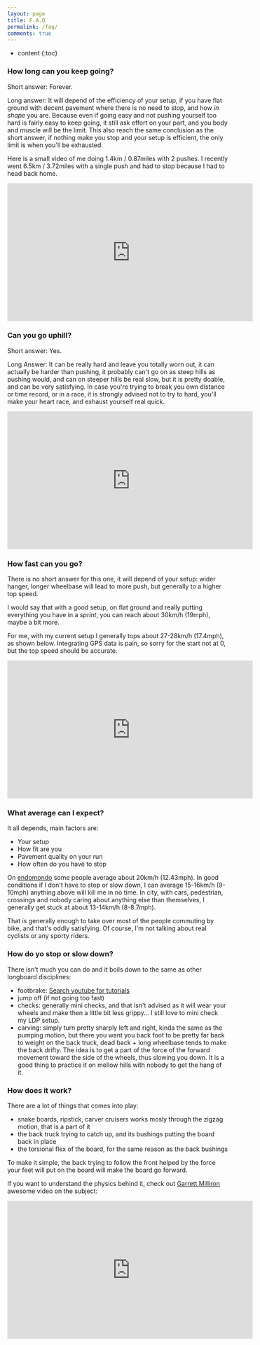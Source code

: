 ```yaml
---
layout: page
title: F.A.Q
permalink: /faq/
comments: true
---
```


* content
{:toc}

### How long can you keep going?

Short answer: Forever.

Long answer: It will depend of the efficiency of your setup, if you have flat
ground with decent pavement where there is no need to stop, and how *in shape*
you are. Because even if going easy and not pushing yourself too hard is fairly
easy to keep going, it still ask effort on your part, and you body and
muscle will be the limit. This also reach the same conclusion as the short
answer, if nothing make you stop and your setup is efficient, the only limit is
when you'll be exhausted.

Here is a small video of me doing 1.4km / 0.87miles with 2 pushes. I recently
went 6.5km / 3.72miles with a single push and had to stop because I had to head
back home.

<iframe width="560" height="315" src="https://www.youtube.com/embed/CIlcqyvS9HM" frameborder="0" allowfullscreen></iframe>

### Can you go uphill?

Short answer: Yes.

Long Answer: It can be really hard and leave you totally worn out, it can
actually be harder than pushing, it probably can't go on as steep hills as
pushing would, and can on steeper hills be real slow, but it is pretty doable,
and can be very satisfying. In case you're trying to break you own distance or
time record, or in a race, it is strongly advised not to try to hard, you'll
make your heart race, and exhaust yourself real quick.

<iframe width="560" height="315" src="https://www.youtube.com/embed/pPd1ybgeKNQ" frameborder="0" allowfullscreen></iframe>

### How fast can you go?

There is no short answer for this one, it will depend of your setup: wider
hanger, longer wheelbase will lead to more push, but generally to a higher top
speed.

I would say that with a good setup, on flat ground and really putting
everything you have in a *sprint*, you can reach about 30km/h (19mph), maybe a
bit more.

For me, with my current setup I generally tops about 27-28km/h (17.4mph), as
shown below. Integrating GPS data is pain, so sorry for the start not at 0, but
the top speed should be accurate.

<iframe width="560" height="315" src="https://www.youtube.com/embed/lHzsro3vutc" frameborder="0" allowfullscreen></iframe>

### What average can I expect?

It all depends, main factors are:

- Your setup
- How fit are you
- Pavement quality on your run
- How often do you have to stop

On [endomondo](https://www.endomondo.com/) some people average about 20km/h
(12.43mph). In good conditions if I don't have to stop or slow down, I can
average 15-16km/h (9-10mph) anything above will kill me in no time. In city,
with cars, pedestrian, crossings and nobody caring about anything else than
themselves, I generally get stuck at about 13-14km/h (8-8.7mph).

That is generally enough to take over most of the people commuting by bike, and
that's oddly satisfying. Of course, I'm not talking about real cyclists or any
sporty riders.

### How do yo stop or slow down?

There isn't much you can do and it boils down to the same as other longboard
disciplines:

- footbrake: [Search youtube for tutorials](https://www.youtube.com/results?search_query=footbrake%20longboard&search=Search)
- jump off (if not going too fast)
- checks: generally mini checks, and that isn't advised as it will wear your
  wheels and make then a little bit less grippy... I still love to mini check
  my LDP setup.
- carving: simply turn pretty sharply left and right, kinda the same as the
  pumping motion, but there you want you back foot to be pretty far back to
  weight on the back truck, dead back + long wheelbase tends to make the back
  drifty. The idea is to get a part of the force of the forward movement toward
  the side of the wheels, thus slowing you down. It is a good thing to practice
  it on mellow hills with nobody to get the hang of it.

### How does it work?

There are a lot of things that comes into play:
- snake boards, ripstick, carver cruisers works mosly through the zigzag
  motion, that is a part of it
- the back truck trying to catch up, and its bushings putting the board back in
  place
- the torsional flex of the board, for the same reason as the back bushings

To make it simple, the back trying to follow the front helped by the force your
feet will put on the board will make the board go forward.

If you want to understand the physics behind it, check out [Garrett
Milliron](https://www.youtube.com/channel/UC5Ds8DNxOxpAjTQShBAaJ6A) awesome
video on the subject:

<iframe width="560" height="315" src="https://www.youtube.com/embed/YgUmAwq1WG4" frameborder="0" allowfullscreen></iframe>
